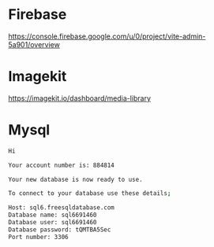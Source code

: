 # Firebase

https://console.firebase.google.com/u/0/project/vite-admin-5a901/overview

# Imagekit

https://imagekit.io/dashboard/media-library

# Mysql

```bash
Hi

Your account number is: 884814

Your new database is now ready to use.

To connect to your database use these details;

Host: sql6.freesqldatabase.com
Database name: sql6691460
Database user: sql6691460
Database password: tQMTBA5Sec
Port number: 3306
```
